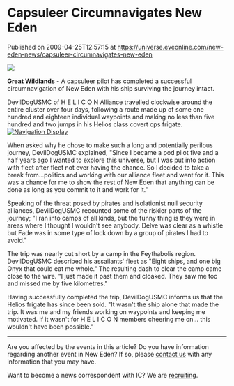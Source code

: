 # Capsuleer Circumnavigates New Eden
Published on 2009-04-25T12:57:15 at https://universe.eveonline.com/new-eden-news/capsuleer-circumnavigates-new-eden

![](http://www.eve-ic.net/media/assets/icarticlebanner.png)  
  
**Great Wildlands** \- A capsuleer pilot has completed a successful circumnavigation of New Eden with his ship surviving the journey intact.  
  
DevilDogUSMC of H E L I C O N Alliance travelled clockwise around the entire cluster over four days, following a route made up of some one hundred and eighteen individual waypoints and making no less than five hundred and two jumps in his Helios class covert ops frigate.[![Navigation Display](http://www.eve-ic.net/media/articles/3032/mapthumb.png)](http://www.eve-ic.net/media/igbd/igbd.php?faction=ic&url=http%3A%2F%2Fwww.eve-ic.net%2Fmedia%2Farticles%2F3032%2Fmap.png)  
  
When asked why he chose to make such a long and potentially perilous journey, DevilDogUSMC explained, "Since I became a pod pilot five and a half years ago I wanted to explore this universe, but I was put into action with fleet after fleet not ever having the chance. So I decided to take a break from...politics and working with our alliance fleet and went for it. This was a chance for me to show the rest of New Eden that anything can be done as long as you commit to it and work for it."  
  
Speaking of the threat posed by pirates and isolationist null security alliances, DevilDogUSMC recounted some of the riskier parts of the journey; "I ran into camps of all kinds, but the funny thing is they were in areas where I thought I wouldn't see anybody. Delve was clear as a whistle but Fade was in some type of lock down by a group of pirates I had to avoid."  
  
The trip was nearly cut short by a camp in the Feythabolis region. DevilDogUSMC described his assailants' fleet as "Eight ships, and one big Onyx that could eat me whole." The resulting dash to clear the camp came close to the wire. "I just made it past them and cloaked. They saw me too and missed me by five kilometres."  
  
Having successfully completed the trip, DevilDogUSMC informs us that the Helios frigate has since been sold. "It wasn't the ship alone that made the trip. It was me and my friends working on waypoints and keeping me motivated. If it wasn't for H E L I C O N members cheering me on... this wouldn't have been possible."

 

* * *

Are you affected by the events in this article? Do you have information regarding another event in New Eden? If so, please [contact us](http://myeve.eve-online.com/news.asp?a=submitrp) with any information that you may have.  
  
Want to become a news correspondent with IC? We are [recruiting](http://www.eveonline.com/isd.asp).
